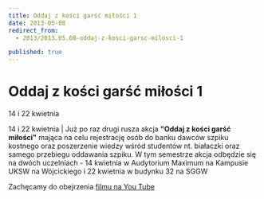 ```yaml
---
title: Oddaj z kości garść miłości 1
date: 2013-05-08
redirect_from: 
  - 2013/2013.05.08-oddaj-z-kosci-garsc-milosci-1

published: true
---
```




# Oddaj z kości garść miłości 1

<time>14 i 22 kwietnia</time>

14 i 22 kwietnia | Już po raz drugi rusza akcja **"Oddaj z kości garść miłości"** mająca na celu rejestrację osób do banku dawców szpiku kostnego oraz poszerzenie wiedzy wśród studentów nt. białaczki oraz samego przebiegu oddawania szpiku.
W tym semestrze akcja odbędzie się na dwóch uczelniach - 14 kwietnia w Audytorium Maximum na Kampusie UKSW na Wójcickiego i 22 kwietnia w budynku 32 na SGGW

Zachęcamy do obejrzenia [filmu na You Tube](http://www.youtube.com/watch?v=Zowqe1CTeeo) 


<!--{{json:{"created_date":"2013-05-08 20:59:32","publish_down":"0000-00-00 00:00:00","id":"921"}}}-->